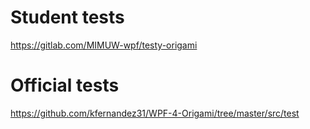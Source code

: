 # Student tests
https://gitlab.com/MIMUW-wpf/testy-origami

# Official tests
https://github.com/kfernandez31/WPF-4-Origami/tree/master/src/test
